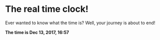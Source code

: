 # The real time clock!

Ever wanted to know what the time is? Well, your journey is about to end!

**The time is Dec 13, 2017, 16:57**